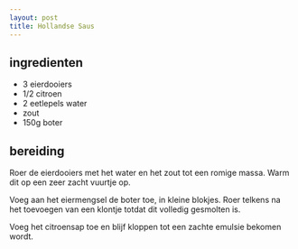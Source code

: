 ```yaml
---
layout: post
title: Hollandse Saus
---
```


##  ingredienten 

* 3 eierdooiers
* 1/2 citroen
* 2 eetlepels water
* zout
* 150g boter

##  bereiding 

Roer de eierdooiers met het water en het zout tot een romige massa. Warm dit op een zeer zacht vuurtje op.

Voeg aan het eiermengsel de boter toe, in kleine blokjes. Roer telkens na het toevoegen van een klontje totdat dit volledig gesmolten is.

Voeg het citroensap toe en blijf kloppen tot een zachte emulsie bekomen wordt.

